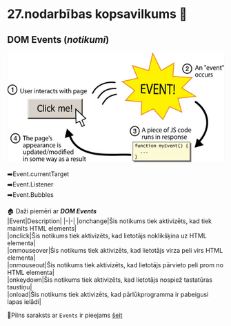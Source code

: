 # 27.nodarbības kopsavilkums :pushpin:

## DOM Events (***notikumi***)    

![event](https://github.com/zazturbo/Mans_JS/blob/dd01cf9065b74c8c66dca4c02acf988bbd6a35b3/images/Event.png)  

➡️Event.currentTarget  
➡️Event.Listener  
➡️Event.Bubbles  

🏠 Daži piemēri ar ***DOM Events***   
|Event|Description|
|-|-|
|onchange|Šis notikums tiek aktivizēts, kad tiek mainīts HTML elements|  
|onclick|Šis notikums tiek aktivizēts, kad lietotājs noklikšķina uz HTML elementa|  
|onmouseover|Šis notikums tiek aktivizēts, kad lietotājs virza peli virs HTML elementa|  
|onmouseout|Šis notikums tiek aktivizēts, kad lietotājs pārvieto peli prom no HTML elementa|  
|onkeydown|Šis notikums tiek aktivizēts, kad lietotājs nospiež tastatūras taustiņu|  
|onload|Šis notikums tiek aktivizēts, kad pārlūkprogramma ir pabeigusi lapas ielādi|  

🔗Pilns saraksts ar `Events` ir pieejams [šeit](https://www.w3schools.com/jsref/dom_obj_event.asp)  
